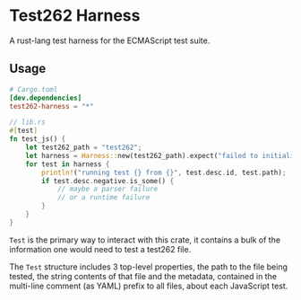 # Test262 Harness
A rust-lang test harness for the ECMAScript test suite.

## Usage
```toml
# Cargo.toml
[dev.dependencies]
test262-harness = "*"
```

```rust
// lib.rs
#[test]
fn test_js() {
    let test262_path = "test262";
    let harness = Harness::new(test262_path).expect("failed to initialize harness");
    for test in harness {
        println!("running test {} from {}", test.desc.id, test.path);
        if test.desc.negative.is_some() {
            // maybe a parser failure
            // or a runtime failure
        }
    }
}
```

`Test` is the primary way to interact with this crate, it contains
a bulk of the information one would need to test a test262 file.

The `Test` structure includes 3 top-level properties, the path 
to the file being tested, the string contents of that file and
the metadata, contained in the multi-line comment (as YAML) prefix
to all files, about each JavaScript test.